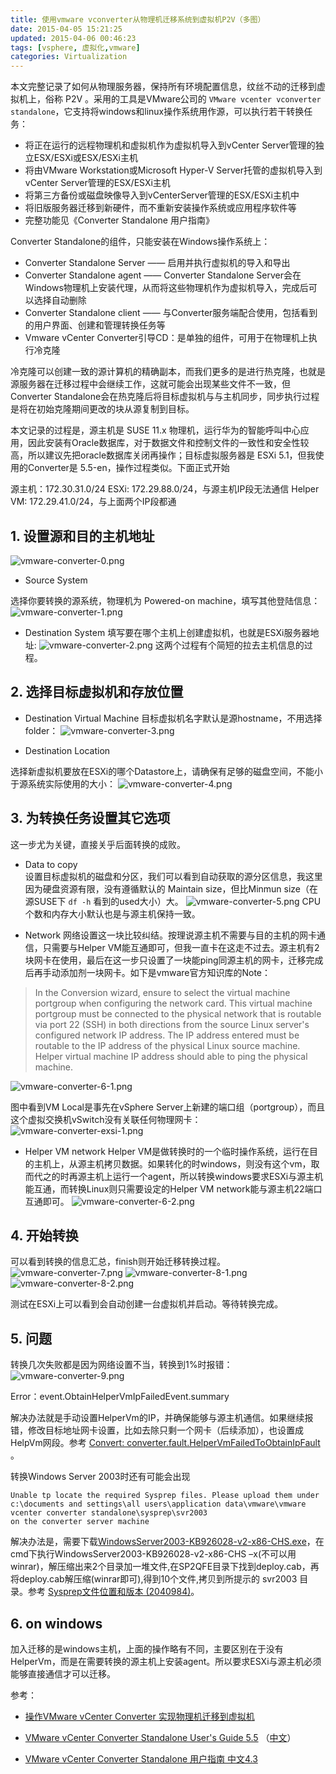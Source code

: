 ```yaml
---
title: 使用vmware vconverter从物理机迁移系统到虚拟机P2V（多图）
date: 2015-04-05 15:21:25
updated: 2015-04-06 00:46:23
tags: [vsphere, 虚拟化,vmware]
categories: Virtualization
---
```


本文完整记录了如何从物理服务器，保持所有环境配置信息，纹丝不动的迁移到虚拟机上，俗称 P2V 。采用的工具是VMware公司的 `VMware vcenter vconverter standalone`，它支持将windows和linux操作系统用作源，可以执行若干转换任务：

- 将正在运行的远程物理机和虚拟机作为虚拟机导入到vCenter Server管理的独立ESX/ESXi或ESX/ESXi主机
- 将由VMware Workstation或Microsoft Hyper-V Server托管的虚拟机导入到vCenter Server管理的ESX/ESXi主机
- 将第三方备份或磁盘映像导入到vCenterServer管理的ESX/ESXi主机中
- 将旧版服务器迁移到新硬件，而不重新安装操作系统或应用程序软件等
- 完整功能见《Converter Standalone 用户指南》

Converter Standalone的组件，只能安装在Windows操作系统上：

- Converter Standalone Server —— 启用并执行虚拟机的导入和导出
- Converter Standalone agent —— Converter Standalone Server会在Windows物理机上安装代理，从而将这些物理机作为虚拟机导入，完成后可以选择自动删除
- Converter Standalone client —— 与Converter服务端配合使用，包括看到的用户界面、创建和管理转换任务等
- Vmware vCenter Converter引导CD：是单独的组件，可用于在物理机上执行冷克隆

<!-- more -->

冷克隆可以创建一致的源计算机的精确副本，而我们更多的是进行热克隆，也就是源服务器在迁移过程中会继续工作，这就可能会出现某些文件不一致，但Converter Standalone会在热克隆后将目标虚拟机与与主机同步，同步执行过程是将在初始克隆期间更改的块从源复制到目标。

本文记录的过程是，源主机是 SUSE 11.x 物理机，运行华为的智能呼叫中心应用，因此安装有Oracle数据库，对于数据文件和控制文件的一致性和安全性较高，所以建议先把oracle数据库关闭再操作；目标虚拟服务器是 ESXi 5.1，但我使用的Converter是 5.5-en，操作过程类似。下面正式开始

源主机：172.30.31.0/24
ESXi: 172.29.88.0/24，与源主机IP段无法通信
Helper VM: 172.29.41.0/24，与上面两个IP段都通

## 1. 设置源和目的主机地址
![vmware-converter-0.png][0]

- Source System

选择你要转换的源系统，物理机为 Powered-on machine，填写其他登陆信息：
![vmware-converter-1.png][1]

- Destination System
填写要在哪个主机上创建虚拟机，也就是ESXi服务器地址:
![vmware-converter-2.png][2]
这两个过程有个简短的拉去主机信息的过程。

## 2. 选择目标虚拟机和存放位置
- Destination Virtual Machine
目标虚拟机名字默认是源hostname，不用选择folder：
![vmware-converter-3.png][3]

- Destination Location

选择新虚拟机要放在ESXi的哪个Datastore上，请确保有足够的磁盘空间，不能小于源系统实际使用的大小：
![vmware-converter-4.png][4]

## 3. 为转换任务设置其它选项
这一步尤为关键，直接关乎后面转换的成败。  

- Data to copy  
设置目标虚拟机的磁盘和分区，我们可以看到自动获取的源分区信息，我这里因为硬盘资源有限，没有遵循默认的 Maintain size，但比Minmun size（在源SUSE下 `df -h` 看到的used大小）大。
![vmware-converter-5.png][5]
CPU个数和内存大小默认也是与源主机保持一致。

- Network
网络设置这一块比较纠结。按理说源主机不需要与目的主机的网卡通信，只需要与Helper VM能互通即可，但我一直卡在这走不过去。源主机有2块网卡在使用，最后在这一步只设置了一块能ping同源主机的网卡，迁移完成后再手动添加剂一块网卡。如下是vmware官方知识库的Note：

> In the Conversion wizard, ensure to select the virtual machine portgroup when configuring the network card. This virtual machine portgroup must be connected to the physical network that is routable via port 22 (SSH) in both directions from the source Linux server's configured network IP address.
> The IP address entered must be routable to the IP address of the physical Linux source machine. Helper virtual machine IP address should able to ping the physical machine.

![vmware-converter-6-1.png][61]

图中看到VM Local是事先在vSphere Server上新建的端口组（portgroup），而且这个虚拟交换机vSwitch没有关联任何物理网卡：
![vmware-converter-exsi-1.png][11]

- Helper VM network
Helper VM是做转换时的一个临时操作系统，运行在目的主机上，从源主机拷贝数据。如果转化的时windows，则没有这个vm，取而代之的时再源主机上运行一个agent，所以转换windows要求ESXi与源主机能互通，而转换Linux则只需要设定的Helper VM network能与源主机22端口互通即可。
![vmware-converter-6-2.png][62]

## 4. 开始转换
可以看到转换的信息汇总，finish则开始迁移转换过程。
![vmware-converter-7.png][7]
![vmware-converter-8-1.png][81]
![vmware-converter-8-2.png][82]


测试在ESXi上可以看到会自动创建一台虚拟机并启动。等待转换完成。

## 5. 问题 ##
转换几次失败都是因为网络设置不当，转换到1%时报错：
![vmware-converter-9.png][9]

Error：event.ObtainHelperVmIpFailedEvent.summary

解决办法就是手动设置HelperVm的IP，并确保能够与源主机通信。如果继续报错，修改目标地址网卡设置，比如去除只剩一个网卡（后续添加），也设置成HelpVm网段。参考 [Convert: converter.fault.HelperVmFailedToObtainIpFault](http://kb.vmware.com/selfservice/microsites/search.do?language=en_US&cmd=displayKC&externalId=2033203) 。

转换Windows Server 2003时还有可能会出现 
```
Unable tp locate the required Sysprep files. Please upload them under 
c:\documents and settings\all users\application data\vmware\vmware vcenter converter standalone\sysprep\svr2003 
on the converter server machine
```
 解决办法是，需要下载[WindowsServer2003-KB926028-v2-x86-CHS.exe](http://download.microsoft.com/download/9/6/a/96a40c82-26ca-4b0d-840f-b08233548900/WindowsServer2003-KB926028-v2-x86-CHS.exe)，在cmd下执行WindowsServer2003-KB926028-v2-x86-CHS –x(不可以用winrar)，解压缩出来2个目录加一堆文件,在SP2QFE目录下找到deploy.cab，再将deploy.cab解压缩(winrar即可),得到10个文件,拷贝到所提示的 svr2003 目录。参考 [Sysprep文件位置和版本 (2040984)](http://kb.vmware.com/selfservice/microsites/search.do?language=en_US&cmd=displayKC&externalId=2040984)。
## 6. on windows ##
加入迁移的是windows主机，上面的操作略有不同，主要区别在于没有HelperVm，而是在需要转换的源主机上安装agent。所以要求ESXi与源主机必须能够直接通信才可以迁移。

参考：

- [操作VMware vCenter Converter 实现物理机迁移到虚拟机](http://yaabb163.blog.51cto.com/1975905/888856)
- [VMware vCenter Converter Standalone User's Guide 5.5](https://www.vmware.com/pdf/convsa_55_guide.pdf) （[中文](https://www.vmware.com/files/cn/pdf/support/vsp_vcc_42_admin_guide-PG-CN.pdf)）
- [VMware vCenter Converter Standalone 用户指南 中文4.3](http://www.vmware.com/files/cn/pdf/convsa_43_guide-PG-CN.pdf)



  [0]: http://github.com/seanlook/sean-notes-comment/raw/main/static/vmware-converter-0.png
  [1]: http://github.com/seanlook/sean-notes-comment/raw/main/static/vmware-converter-1.png
  [2]: http://github.com/seanlook/sean-notes-comment/raw/main/static/vmware-converter-2.png
  [3]: http://github.com/seanlook/sean-notes-comment/raw/main/static/vmware-converter-3.png
  [4]: http://github.com/seanlook/sean-notes-comment/raw/main/static/vmware-converter-4.png
  [5]: http://github.com/seanlook/sean-notes-comment/raw/main/static/vmware-converter-5.png
  [61]: http://github.com/seanlook/sean-notes-comment/raw/main/static/vmware-converter-6-1.png
  [62]: http://github.com/seanlook/sean-notes-comment/raw/main/static/vmware-converter-6-2.png
  [11]: http://github.com/seanlook/sean-notes-comment/raw/main/static/vmware-converter-exsi-1.png
  [7]: http://github.com/seanlook/sean-notes-comment/raw/main/static/vmware-converter-7.png
  [81]: http://github.com/seanlook/sean-notes-comment/raw/main/static/vmware-converter-8-1.png
  [82]: http://github.com/seanlook/sean-notes-comment/raw/main/static/vmware-converter-8-2.png
  [9]: http://github.com/seanlook/sean-notes-comment/raw/main/static/vmware-converter-9.png
